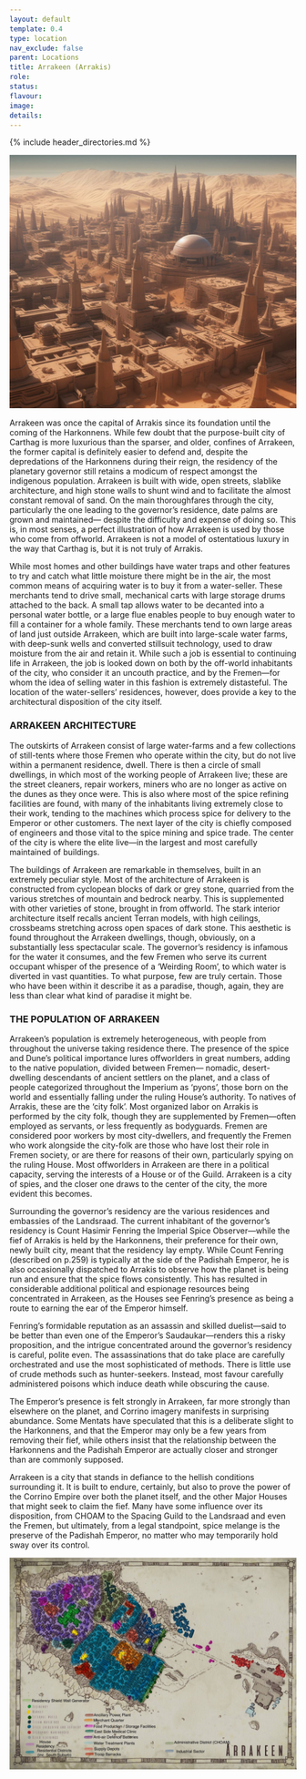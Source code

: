 ```yaml
---
layout: default
template: 0.4
type: location
nav_exclude: false
parent: Locations
title: Arrakeen (Arrakis)
role: 
status: 
flavour: 
image: 
details:
---
```

{% include header_directories.md %}
  
![](../../imgs/Arrakeen.png)  
  
Arrakeen was once the capital of Arrakis since its
foundation until the coming of the Harkonnens. While
few doubt that the purpose-built city of Carthag is
more luxurious than the sparser, and older, confines
of Arrakeen, the former capital is definitely easier to
defend and, despite the depredations of the Harkonnens during their reign, the residency of the planetary
governor still retains a modicum of respect amongst
the indigenous population. Arrakeen is built with wide,
open streets, slablike architecture, and high stone walls
to shunt wind and to facilitate the almost constant
removal of sand. On the main thoroughfares through
the city, particularly the one leading to the governor’s
residence, date palms are grown and maintained—
despite the difficulty and expense of doing so. This is,
in most senses, a perfect illustration of how Arrakeen
is used by those who come from offworld. Arrakeen
is not a model of ostentatious luxury in the way that
Carthag is, but it is not truly of Arrakis.  

While most homes and other buildings have water traps
and other features to try and catch what little moisture
there might be in the air, the most common means of
acquiring water is to buy it from a water-seller. These
merchants tend to drive small, mechanical carts with
large storage drums attached to the back. A small tap
allows water to be decanted into a personal water
bottle, or a large flue enables people to buy enough
water to fill a container for a whole family. These
merchants tend to own large areas of land just outside
Arrakeen, which are built into large-scale water farms,
with deep-sunk wells and converted stillsuit technology,
used to draw moisture from the air and retain it. While
such a job is essential to continuing life in Arrakeen, the
job is looked down on both by the off-world inhabitants
of the city, who consider it an uncouth practice, and
by the Fremen—for whom the idea of selling water in
this fashion is extremely distasteful. The location of the
water-sellers’ residences, however, does provide a key
to the architectural disposition of the city itself.  

### ARRAKEEN ARCHITECTURE  
The outskirts of Arrakeen consist of large water-farms
and a few collections of still-tents where those Fremen
who operate within the city, but do not live within a
permanent residence, dwell. There is then a circle of
small dwellings, in which most of the working people
of Arrakeen live; these are the street cleaners, repair
workers, miners who are no longer as active on the
dunes as they once were. This is also where most of
the spice refining facilities are found, with many of the
inhabitants living extremely close to their work, tending
to the machines which process spice for delivery to the
Emperor or other customers. The next layer of the city
is chiefly composed of engineers and those vital to the
spice mining and spice trade. The center of the city is
where the elite live—in the largest and most carefully
maintained of buildings.  

The buildings of Arrakeen are remarkable in themselves,
built in an extremely peculiar style. Most of the architecture of Arrakeen is constructed from cyclopean blocks of
dark or grey stone, quarried from the various stretches
of mountain and bedrock nearby. This is supplemented
with other varieties of stone, brought in from offworld.
The stark interior architecture itself recalls ancient Terran
models, with high ceilings, crossbeams stretching across
open spaces of dark stone. This aesthetic is found
throughout the Arrakeen dwellings, though, obviously,
on a substantially less spectacular scale. The governor’s
residency is infamous for the water it consumes, and
the few Fremen who serve its current occupant whisper
of the presence of a ‘Weirding Room’, to which water
is diverted in vast quantities. To what purpose, few are
truly certain. Those who have been within it describe
it as a paradise, though, again, they are less than clear
what kind of paradise it might be.  

### THE POPULATION OF ARRAKEEN
Arrakeen’s population is extremely heterogeneous, with
people from throughout the universe taking residence
there. The presence of the spice and Dune’s political
importance lures offworlders in great numbers, adding
to the native population, divided between Fremen—
nomadic, desert-dwelling descendants of ancient settlers on the planet, and a class of people categorized
throughout the Imperium as ‘pyons’, those born on the
world and essentially falling under the ruling House’s
authority. To natives of Arrakis, these are the ‘city folk’.
Most organized labor on Arrakis is performed by the city
folk, though they are supplemented by Fremen—often
employed as servants, or less frequently as bodyguards.
Fremen are considered poor workers by most city-dwellers, and frequently the Fremen who work alongside the
city-folk are those who have lost their role in Fremen
society, or are there for reasons of their own, particularly spying on the ruling House. Most offworlders in
Arrakeen are there in a political capacity, serving the
interests of a House or of the Guild. Arrakeen is a city of
spies, and the closer one draws to the center of the city,
the more evident this becomes.  

Surrounding the governor’s residency are the various
residences and embassies of the Landsraad. The current
inhabitant of the governor’s residency is Count Hasimir
Fenring the Imperial Spice Observer—while the fief of
Arrakis is held by the Harkonnens, their preference for
their own, newly built city, meant that the residency
lay empty. While Count Fenring (described on p.259)
is typically at the side of the Padishah Emperor, he is
also occasionally dispatched to Arrakis to observe how
the planet is being run and ensure that the spice flows
consistently. This has resulted in considerable additional
political and espionage resources being concentrated
in Arrakeen, as the Houses see Fenring’s presence as
being a route to earning the ear of the Emperor himself.  

Fenring’s formidable reputation as an assassin and skilled
duelist—said to be better than even one of the Emperor’s
Saudaukar—renders this a risky proposition, and the
intrigue concentrated around the governor’s residency is
careful, polite even. The assassinations that do take place
are carefully orchestrated and use the most sophisticated
of methods. There is little use of crude methods such as
hunter-seekers. Instead, most favour carefully administered
poisons which induce death while obscuring the cause.  

The Emperor’s presence is felt strongly in Arrakeen, far
more strongly than elsewhere on the planet, and Corrino imagery manifests in surprising abundance. Some
Mentats have speculated that this is a deliberate slight
to the Harkonnens, and that the Emperor may only be
a few years from removing their fief, while others insist
that the relationship between the Harkonnens and the
Padishah Emperor are actually closer and stronger than
are commonly supposed.  

Arrakeen is a city that stands in defiance to the hellish
conditions surrounding it. It is built to endure, certainly,
but also to prove the power of the Corrino Empire over
both the planet itself, and the other Major Houses that
might seek to claim the fief. Many have some influence
over its disposition, from CHOAM to the Spacing Guild
to the Landsraad and even the Fremen, but ultimately,
from a legal standpoint, spice melange is the preserve
of the Padishah Emperor, no matter who may temporarily hold sway over its control.  
  
![](../../imgs/dfik6mx-a2f82572-8462-4905-977e-c53bedd5ac55.jpeg)  